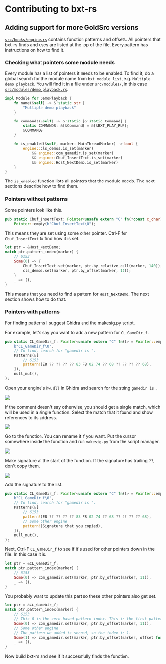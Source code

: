 # Contributing to bxt-rs

## Adding support for more GoldSrc versions

[`src/hooks/engine.rs`](src/hooks/engine.rs) contains function patterns and offsets. All pointers that bxt-rs finds and uses are listed at the top of the file. Every pattern has instructions on how to find it.

### Checking what pointers some module needs

Every module has a list of pointers it needs to be enabled. To find it, do a global search for the module name from `bxt_module_list`, e.g. `Multiple demo playback`. You will find it in a file under `src/modules/`, in this case [`src/modules/demo_playback.rs`](src/modules/demo_playback.rs).

```rust
impl Module for DemoPlayback {
    fn name(&self) -> &'static str {
        "Multiple demo playback"
    }

    fn commands(&self) -> &'static [&'static Command] {
        static COMMANDS: &[&Command] = &[&BXT_PLAY_RUN];
        &COMMANDS
    }

    fn is_enabled(&self, marker: MainThreadMarker) -> bool {
        engine::cls_demos.is_set(marker)
            && engine::com_gamedir.is_set(marker)
            && engine::Cbuf_InsertText.is_set(marker)
            && engine::Host_NextDemo.is_set(marker)
    }
}
```

The `is_enabled` function lists all pointers that the module needs. The next sections describe how to find them.

### Pointers without patterns

Some pointers look like this.

```rust
pub static Cbuf_InsertText: Pointer<unsafe extern "C" fn(*const c_char)> =
    Pointer::empty(b"Cbuf_InsertText\0");
```

This means they are set using some other pointer. Ctrl-F for `Cbuf_InsertText` to find how it is set.

```rust
let ptr = &Host_NextDemo;
match ptr.pattern_index(marker) {
    // 6153
    Some(0) => {
        Cbuf_InsertText.set(marker, ptr.by_relative_call(marker, 140));
        cls_demos.set(marker, ptr.by_offset(marker, 11));
    }
    _ => (),
}
```

This means that you need to find a pattern for `Host_NextDemo`. The next section shows how to do that.

### Pointers with patterns

For finding patterns I suggest [Ghidra](https://ghidra-sre.org/) and the [makesig.py](https://github.com/nosoop/ghidra_scripts/blob/master/makesig.py) script.

For example, let's say you want to add a new pattern for `CL_GameDir_f`.

```rust
pub static CL_GameDir_f: Pointer<unsafe extern "C" fn()> = Pointer::empty_patterns(
    b"CL_GameDir_f\0",
    // To find, search for "gamedir is ".
    Patterns(&[
        // 6153
        pattern!(E8 ?? ?? ?? ?? 83 F8 02 74 ?? 68 ?? ?? ?? ?? 68),
    ]),
    null_mut(),
);
```

Open your engine's `hw.dll` in Ghidra and search for the string `gamedir is `.

![](https://user-images.githubusercontent.com/1794388/106464200-60ba3a00-64a9-11eb-81ce-1ad40fb2a38a.png)

If the comment doesn't say otherwise, you should get a single match, which will be used in a single function. Select the match that it found and show references to its address.

![](https://user-images.githubusercontent.com/1794388/106464332-919a6f00-64a9-11eb-984d-896a6b3c31bb.png)

Go to the function. You can rename it if you want. Put the cursor somewhere inside the function and run `makesig.py` from the script manager.

![](https://user-images.githubusercontent.com/1794388/106464766-256c3b00-64aa-11eb-8a92-28ed30daf3f6.png)

Make signature at the start of the function. If the signature has trailing `??`, don't copy them.

![](https://user-images.githubusercontent.com/1794388/106464932-62d0c880-64aa-11eb-84ad-c6788a4ee099.png)

Add the signature to the list.

```rust
pub static CL_GameDir_f: Pointer<unsafe extern "C" fn()> = Pointer::empty_patterns(
    b"CL_GameDir_f\0",
    // To find, search for "gamedir is ".
    Patterns(&[
        // 6153
        pattern!(E8 ?? ?? ?? ?? 83 F8 02 74 ?? 68 ?? ?? ?? ?? 68),
        // Some other engine
        pattern!(Signature that you copied),
    ]),
    null_mut(),
);
```

Next, Ctrl-F `CL_GameDir_f` to see if it's used for other pointers down in the file. In this case it is.

```rust
let ptr = &CL_GameDir_f;
match ptr.pattern_index(marker) {
    // 6153
    Some(0) => com_gamedir.set(marker, ptr.by_offset(marker, 11)),
    _ => (),
}
```

You probably want to update this part so these other pointers also get set.

```rust
let ptr = &CL_GameDir_f;
match ptr.pattern_index(marker) {
    // 6153
    // This 0 is the zero-based pattern index. This is the first pattern, so the index is 0.
    Some(0) => com_gamedir.set(marker, ptr.by_offset(marker, 11)),
    // Some other engine
    // The pattern we added is second, so the index is 1.
    Some(1) => com_gamedir.set(marker, ptr.by_offset(marker, offset for this pattern)),
    _ => (),
}
```

Now build bxt-rs and see if it successfully finds the function.